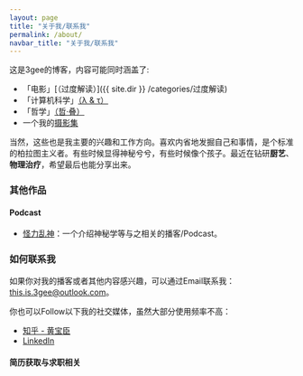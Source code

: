 ```yaml
---
layout: page
title: "关于我/联系我"
permalink: /about/
navbar_title: "关于我/联系我"
---
```




这是3gee的博客，内容可能同时涵盖了:

- 「电影」[（过度解读）]({{ site.dir }} /categories/过度解读)
- 「计算机科学」[（λ & τ）](/categories/lambda-and-tau)
- 「哲学」[（哲·叠）](/categories/phold)
- 一个我的[摄影集](/photos)

当然，这些也是我主要的兴趣和工作方向。喜欢内省地发掘自己和事情，是个标准的柏拉图主义者。有些时候显得神秘兮兮，有些时候像个孩子。最近在钻研**厨艺**、**物理治疗**，希望最后也能分享出来。

### 其他作品

#### Podcast

- [怪力乱神](https://player.soundon.fm/p/53e656f1-7f03-492a-8264-7425523fcb5e)：一个介绍神秘学等与之相关的播客/Podcast。

### 如何联系我

如果你对我的播客或者其他内容感兴趣，可以通过Email联系我：[this.is.3gee@outlook.com](mailto://this.is.3gee@outlook.com)。

你也可以Follow以下我的社交媒体，虽然大部分使用频率不高：

- [知乎 - 黄宝臣](https://www.zhihu.com/people/huang-bao-chen)
- [LinkedIn](https://www.linkedin.com/in/huang-baochen-84b58347/)

#### 简历获取与求职相关

